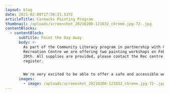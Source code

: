 ```yaml
---
layout: blog
date: 2021-02-09T17:39:21.537Z
articleTitle: Carmacks Painting Program
thumbnail: /uploads/screenshot_20210208-121832_chrome.jpg-72-.jpg
contentBlocks:
  - contentBlock:
      subTitle: Paint the Day Away
      body: >-
        As part of the Community Literacy program in partnership with Carmacks
        Recreation Centre we are offering two painting workshops on February
        20th. All supplies are provided, please contact the Rec centre to
        register. 


        We're very excited to be able to offer a safe and accessible workshop in partnership with the Carmacks Rec centre!
      images:
        - image: /uploads/screenshot_20210208-121832_chrome.jpg-72-.jpg
---
```

